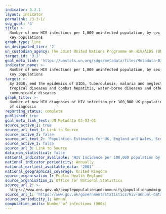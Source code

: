 ```yaml
---
indicator: 3.3.1
layout: indicator
permalink: /3-3-1/
sdg_goal: '3'
title: >-
  Number of new HIV infections per 1,000 uninfected population, by sex, age and
  key populations
graph_type: line
un_designated_tier: '2'
un_custodian_agency: The Joint United Nations Programme on HIV/AIDS (UNAIDS)
target_id: '3.3'
goal_meta_link: 'https://unstats.un.org/sdgs/metadata/files/Metadata-03-03-01.pdf'
indicator_name: >-
  Number of new HIV infections per 1,000 uninfected population, by sex, age and
  key populations
target: >-
  By 2030, end the epidemics of AIDS, tuberculosis, malaria and neglected
  tropical diseases and combat hepatitis, water-borne diseases and other
  communicable diseases
graph_title: >-
  Number of new HIV diagnoses of HIV infection per 100,000 UK population by year
  of diagnosis
reporting_status: complete
published: true
goal_meta_link_text: UN Metadata 03-03-01
source_active_1: true
source_url_text_1: Link to Source
source_active_2: false
source_url_text_2: 'Population Estimates for UK, England and Wales, Scotland and Northern Ireland'
source_active_3: false
source_url_3: Link to Source
data_non_statistical: false
national_indicator_available: 'HIV Incidence per 100,000 population by country, age, sex and region of birth'
national_indicator_periodicity: Annually
national_earliest_available_data: '2001'
national_geographical_coverage: United Kingdom
source_organisation_1: Public Health England
source_organisation_2: Office for National Statistics
source_url_2: >-
  https://www.ons.gov.uk/peoplepopulationandcommunity/populationandmigration/populationestimates/datasets/populationestimatesforukenglandandwalesscotlandandnorthernireland
source_url_1: 'https://www.gov.uk/government/statistics/hiv-annual-data-tables'
source_periodicity_1: Annual
computation_units: Number of infections (000s)
---
```


